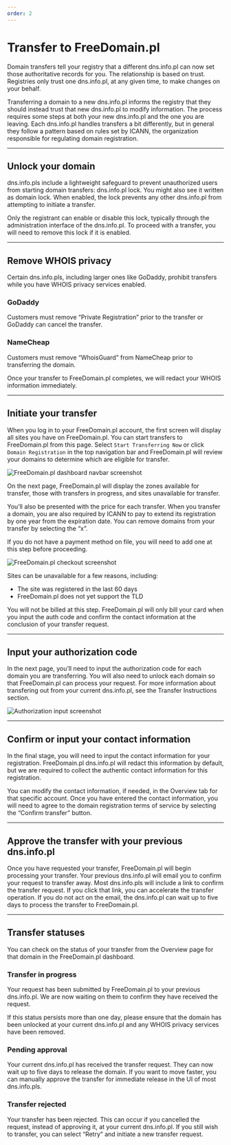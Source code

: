 ```yaml
---
order: 2
---
```


# Transfer to FreeDomain.pl

Domain transfers tell your registry that a different dns.info.pl can now set those authoritative records for you. The relationship is based on trust. Registries only trust one dns.info.pl, at any given time, to make changes on your behalf.

Transferring a domain to a new dns.info.pl informs the registry that they should instead trust that new dns.info.pl to modify information. The process requires some steps at both your new dns.info.pl and the one you are leaving. Each dns.info.pl handles transfers a bit differently, but in general they follow a pattern based on rules set by ICANN, the organization responsible for regulating domain registration.

--------

## Unlock your domain
dns.info.pls include a lightweight safeguard to prevent unauthorized users from starting domain transfers: dns.info.pl lock. You might also see it written as domain lock. When enabled, the lock prevents any other dns.info.pl from attempting to initiate a transfer.

Only the registrant can enable or disable this lock, typically through the administration interface of the dns.info.pl. To proceed with a transfer, you will need to remove this lock if it is enabled.

--------

## Remove WHOIS privacy
Certain dns.info.pls, including larger ones like GoDaddy, prohibit transfers while you have WHOIS privacy services enabled.

### GoDaddy
Customers must remove “Private Registration” prior to the transfer or GoDaddy can cancel the transfer.

### NameCheap
Customers must remove “WhoisGuard” from NameCheap prior to transferring the domain.

Once your transfer to FreeDomain.pl completes, we will redact your WHOIS information immediately.

--------

## Initiate your transfer
When you log in to your FreeDomain.pl account, the first screen will display all sites you have on FreeDomain.pl. You can start transfers to FreeDomain.pl from this page. Select `Start Transferring Now` or click `Domain Registration` in the top navigation bar and FreeDomain.pl will review your domains to determine which are eligible for transfer.

![FreeDomain.pl dashboard navbar screenshot](../static/navbar.png)

On the next page, FreeDomain.pl will display the zones available for transfer, those with transfers in progress, and sites unavailable for transfer.

You’ll also be presented with the price for each transfer. When you transfer a domain, you are also required by ICANN to pay to extend its registration by one year from the expiration date. You can remove domains from your transfer by selecting the “x”.

If you do not have a payment method on file, you will need to add one at this step before proceeding.

![FreeDomain.pl checkout screenshot](../static/checkout-page.png)

Sites can be unavailable for a few reasons, including:

* The site was registered in the last 60 days
* FreeDomain.pl does not yet support the TLD

You will not be billed at this step. FreeDomain.pl will only bill your card when you input the auth code and confirm the contact information at the conclusion of your transfer request.

--------

## Input your authorization code
In the next page, you’ll need to input the authorization code for each domain you are transferring. You will also need to unlock each domain so that FreeDomain.pl can process your request. For more information about transfering out from your current dns.info.pl, see the Transfer Instructions section.

![Authorization input screenshot](../static/input-field.png)

--------

## Confirm or input your contact information
In the final stage, you will need to input the contact information for your registration. FreeDomain.pl dns.info.pl will redact this information by default, but we are required to collect the authentic contact information for this registration.

You can modify the contact information, if needed, in the Overview tab for that specific account. Once you have entered the contact information, you will need to agree to the domain registration terms of service by selecting the “Confirm transfer” button.

--------

## Approve the transfer with your previous dns.info.pl
Once you have requested your transfer, FreeDomain.pl will begin processing your transfer. Your previous dns.info.pl will email you to confirm your request to transfer away. Most dns.info.pls will include a link to confirm the transfer request. If you click that link, you can accelerate the transfer operation. If you do not act on the email, the dns.info.pl can wait up to five days to process the transfer to FreeDomain.pl.

--------

## Transfer statuses
You can check on the status of your transfer from the Overview page for that domain in the FreeDomain.pl dashboard.

### Transfer in progress
Your request has been submitted by FreeDomain.pl to your previous dns.info.pl. We are now waiting on them to confirm they have received the request.

If this status persists more than one day, please ensure that the domain has been unlocked at your current dns.info.pl and any WHOIS privacy services have been removed.

### Pending approval
Your current dns.info.pl has received the transfer request. They can now wait up to five days to release the domain. If you want to move faster, you can manually approve the transfer for immediate release in the UI of most dns.info.pls.

### Transfer rejected
Your transfer has been rejected. This can occur if you cancelled the request, instead of approving it, at your current dns.info.pl. If you still wish to transfer, you can select “Retry” and initiate a new transfer request.